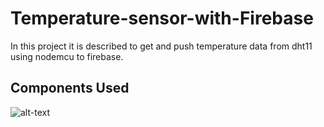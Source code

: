 # Temperature-sensor-with-Firebase
 In this project it is described to get and push temperature data from dht11 using nodemcu to firebase.
## Components Used
 ![alt-text]()
 
